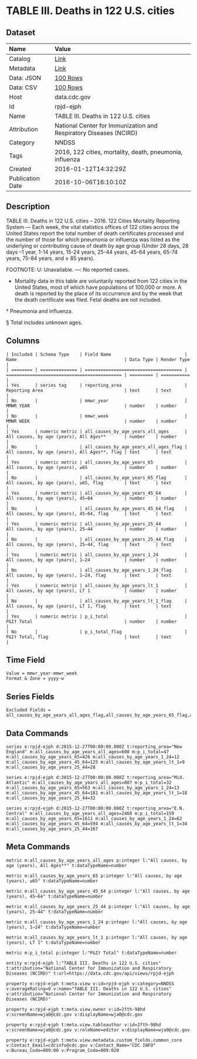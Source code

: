 # TABLE III. Deaths in 122 U.S. cities

## Dataset

| Name | Value |
| :--- | :---- |
| Catalog | [Link](https://catalog.data.gov/dataset/table-iii-deaths-in-122-u-s-cities) |
| Metadata | [Link](https://data.cdc.gov/api/views/rpjd-ejph) |
| Data: JSON | [100 Rows](https://data.cdc.gov/api/views/rpjd-ejph/rows.json?max_rows=100) |
| Data: CSV | [100 Rows](https://data.cdc.gov/api/views/rpjd-ejph/rows.csv?max_rows=100) |
| Host | data.cdc.gov |
| Id | rpjd-ejph |
| Name | TABLE III. Deaths in 122 U.S. cities |
| Attribution | National Center for Immunization and Respiratory Diseases (NCIRD) |
| Category | NNDSS |
| Tags | 2016, 122 cities, mortality, death, pneumonia, influenza |
| Created | 2016-01-12T14:32:29Z |
| Publication Date | 2016-10-06T16:10:10Z |

## Description

TABLE III. Deaths in 122 U.S. cities – 2016.  122 Cities Mortality Reporting System — Each week, the vital statistics offices of 122 cities across the United States report the total number of death certificates processed and the number of those for which pneumonia or influenza was listed as the underlying or contributing cause of death by age group (Under 28 days, 28 days –1 year, 1-14 years, 15-24 years, 25-44 years, 45-64 years, 65-74 years, 75-84 years, and ≥ 85 years).

FOOTNOTE:
U: Unavailable. —: No reported cases.
* Mortality data in this table are voluntarily reported from 122 cities in the United States, most of which have populations of 100,000 or more. A death is reported by the place of its occurrence and by the week that the death certificate was filed. Fetal deaths are not included. 

† Pneumonia and influenza. 

§ Total includes unknown ages.

## Columns

```ls
| Included | Schema Type    | Field Name                            | Name                                         | Data Type | Render Type |
| ======== | ============== | ===================================== | ============================================ | ========= | =========== |
| Yes      | series tag     | reporting_area                        | Reporting Area                               | text      | text        |
| No       |                | mmwr_year                             | MMWR YEAR                                    | number    | number      |
| No       |                | mmwr_week                             | MMWR WEEK                                    | number    | number      |
| Yes      | numeric metric | all_causes_by_age_years_all_ages      | All causes, by age (years), All Ages**       | number    | number      |
| No       |                | all_causes_by_age_years_all_ages_flag | All causes, by age (years), All Ages**, flag | text      | text        |
| Yes      | numeric metric | all_causes_by_age_years_65            | All causes, by age (years), ≥65              | number    | number      |
| No       |                | all_causes_by_age_years_65_flag       | All causes, by age (years), ≥65, flag        | text      | text        |
| Yes      | numeric metric | all_causes_by_age_years_45_64         | All causes, by age (years), 45–64            | number    | number      |
| No       |                | all_causes_by_age_years_45_64_flag    | All causes, by age (years), 45–64, flag      | text      | text        |
| Yes      | numeric metric | all_causes_by_age_years_25_44         | All causes, by age (years), 25–44            | number    | number      |
| No       |                | all_causes_by_age_years_25_44_flag    | All causes, by age (years), 25–44, flag      | text      | text        |
| Yes      | numeric metric | all_causes_by_age_years_1_24          | All causes, by age (years), 1–24             | number    | number      |
| No       |                | all_causes_by_age_years_1_24_flag     | All causes, by age (years), 1–24, flag       | text      | text        |
| Yes      | numeric metric | all_causes_by_age_years_lt_1          | All causes, by age (years), LT 1             | number    | number      |
| No       |                | all_causes_by_age_years_lt_1_flag     | All causes, by age (years), LT 1, flag       | text      | text        |
| Yes      | numeric metric | p_i_total                             | P&I† Total                                   | number    | number      |
| No       |                | p_i_total_flag                        | P&I† Total, flag                             | text      | text        |
```

## Time Field

```ls
Value = mmwr_year-mmwr_week
Format & Zone = yyyy-w
```

## Series Fields

```ls
Excluded Fields = all_causes_by_age_years_all_ages_flag,all_causes_by_age_years_65_flag,all_causes_by_age_years_45_64_flag,all_causes_by_age_years_25_44_flag,all_causes_by_age_years_1_24_flag,all_causes_by_age_years_lt_1_flag,p_i_total_flag,mmwr_year,mmwr_week
```

## Data Commands

```ls
series e:rpjd-ejph d:2015-12-27T00:00:00.000Z t:reporting_area="New England" m:all_causes_by_age_years_all_ages=600 m:p_i_total=47 m:all_causes_by_age_years_65=426 m:all_causes_by_age_years_1_24=12 m:all_causes_by_age_years_45_64=125 m:all_causes_by_age_years_lt_1=9 m:all_causes_by_age_years_25_44=28

series e:rpjd-ejph d:2015-12-27T00:00:00.000Z t:reporting_area="Mid. Atlantic" m:all_causes_by_age_years_all_ages=807 m:p_i_total=32 m:all_causes_by_age_years_65=563 m:all_causes_by_age_years_1_24=13 m:all_causes_by_age_years_45_64=181 m:all_causes_by_age_years_lt_1=18 m:all_causes_by_age_years_25_44=32

series e:rpjd-ejph d:2015-12-27T00:00:00.000Z t:reporting_area="E.N. Central" m:all_causes_by_age_years_all_ages=2468 m:p_i_total=159 m:all_causes_by_age_years_65=1611 m:all_causes_by_age_years_1_24=62 m:all_causes_by_age_years_45_64=594 m:all_causes_by_age_years_lt_1=34 m:all_causes_by_age_years_25_44=167
```

## Meta Commands

```ls
metric m:all_causes_by_age_years_all_ages p:integer l:"All causes, by age (years), All Ages**" t:dataTypeName=number

metric m:all_causes_by_age_years_65 p:integer l:"All causes, by age (years), ≥65" t:dataTypeName=number

metric m:all_causes_by_age_years_45_64 p:integer l:"All causes, by age (years), 45–64" t:dataTypeName=number

metric m:all_causes_by_age_years_25_44 p:integer l:"All causes, by age (years), 25–44" t:dataTypeName=number

metric m:all_causes_by_age_years_1_24 p:integer l:"All causes, by age (years), 1–24" t:dataTypeName=number

metric m:all_causes_by_age_years_lt_1 p:integer l:"All causes, by age (years), LT 1" t:dataTypeName=number

metric m:p_i_total p:integer l:"P&I† Total" t:dataTypeName=number

entity e:rpjd-ejph l:"TABLE III. Deaths in 122 U.S. cities" t:attribution="National Center for Immunization and Respiratory Diseases (NCIRD)" t:url=https://data.cdc.gov/api/views/rpjd-ejph

property e:rpjd-ejph t:meta.view v:id=rpjd-ejph v:category=NNDSS v:averageRating=0 v:name="TABLE III. Deaths in 122 U.S. cities" v:attribution="National Center for Immunization and Respiratory Diseases (NCIRD)"

property e:rpjd-ejph t:meta.view.owner v:id=2fth-98hd v:screenName=wja0@cdc.gov v:displayName=wja0@cdc.gov

property e:rpjd-ejph t:meta.view.tableauthor v:id=2fth-98hd v:screenName=wja0@cdc.gov v:roleName=editor v:displayName=wja0@cdc.gov

property e:rpjd-ejph t:meta.view.metadata.custom_fields.common_core v:Contact_Email=cdcinfo@cdc.gov v:Contact_Name="CDC INFO" v:Bureau_Code=009:00 v:Program_Code=009:020
```